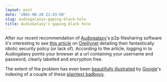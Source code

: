 ```yaml
---
layout: post
date: '2001-08-20 21:43:50'
slug: audiogalaxys-gaping-black-hole
title: AudioGalaxy's gaping black hole
---
```


After our recent recommendation of [Audiogalaxy](http://www.audiogalaxy.com)'s p2p filesharing software it's interesting to see [this article](http://www.openp2p.com/pub/a/p2p/2001/07/24/ag_security.html) on [Oreillynet](http://www.oreillynet.com) detailing their fantastically idiotic security policy (or lack of). According to the article, logging in to Audiogalaxy points your browser at a url containing your username and password, clearly labelled and encryption free.

The extent of the problem has even been [beautifully illustrated](http://www.oreillynet.com/cs/weblog/view/wlg/584) by [Google](http://www.google.com)'s indexing of a couple of these [plaintext badboys](http://www.google.com/search?hl=en&amp;safe=off&amp;q=+site:www.audiogalaxy.com+audiogalaxy+loginusername).
